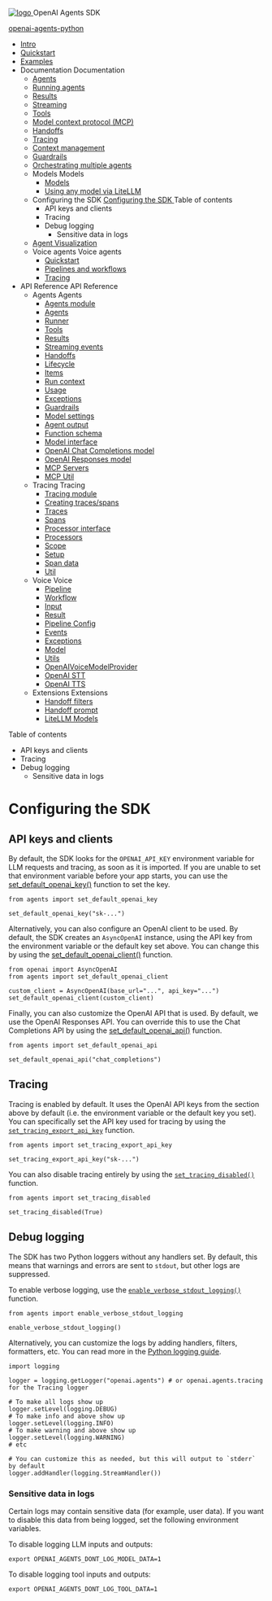 [ ![logo](../assets/logo.svg) ](.. "OpenAI Agents SDK") OpenAI Agents SDK 

[ openai-agents-python  ](https://github.com/openai/openai-agents-python "Go to repository")

  * [ Intro  ](..)
  * [ Quickstart  ](../quickstart/)
  * [ Examples  ](../examples/)
  * Documentation  Documentation 
    * [ Agents  ](../agents/)
    * [ Running agents  ](../running_agents/)
    * [ Results  ](../results/)
    * [ Streaming  ](../streaming/)
    * [ Tools  ](../tools/)
    * [ Model context protocol (MCP)  ](../mcp/)
    * [ Handoffs  ](../handoffs/)
    * [ Tracing  ](../tracing/)
    * [ Context management  ](../context/)
    * [ Guardrails  ](../guardrails/)
    * [ Orchestrating multiple agents  ](../multi_agent/)
    * Models  Models 
      * [ Models  ](../models/)
      * [ Using any model via LiteLLM  ](../models/litellm/)
    * Configuring the SDK  [ Configuring the SDK  ](./) Table of contents 
      * API keys and clients 
      * Tracing 
      * Debug logging 
        * Sensitive data in logs 
    * [ Agent Visualization  ](../visualization/)
    * Voice agents  Voice agents 
      * [ Quickstart  ](../voice/quickstart/)
      * [ Pipelines and workflows  ](../voice/pipeline/)
      * [ Tracing  ](../voice/tracing/)
  * API Reference  API Reference 
    * Agents  Agents 
      * [ Agents module  ](../ref/)
      * [ Agents  ](../ref/agent/)
      * [ Runner  ](../ref/run/)
      * [ Tools  ](../ref/tool/)
      * [ Results  ](../ref/result/)
      * [ Streaming events  ](../ref/stream_events/)
      * [ Handoffs  ](../ref/handoffs/)
      * [ Lifecycle  ](../ref/lifecycle/)
      * [ Items  ](../ref/items/)
      * [ Run context  ](../ref/run_context/)
      * [ Usage  ](../ref/usage/)
      * [ Exceptions  ](../ref/exceptions/)
      * [ Guardrails  ](../ref/guardrail/)
      * [ Model settings  ](../ref/model_settings/)
      * [ Agent output  ](../ref/agent_output/)
      * [ Function schema  ](../ref/function_schema/)
      * [ Model interface  ](../ref/models/interface/)
      * [ OpenAI Chat Completions model  ](../ref/models/openai_chatcompletions/)
      * [ OpenAI Responses model  ](../ref/models/openai_responses/)
      * [ MCP Servers  ](../ref/mcp/server/)
      * [ MCP Util  ](../ref/mcp/util/)
    * Tracing  Tracing 
      * [ Tracing module  ](../ref/tracing/)
      * [ Creating traces/spans  ](../ref/tracing/create/)
      * [ Traces  ](../ref/tracing/traces/)
      * [ Spans  ](../ref/tracing/spans/)
      * [ Processor interface  ](../ref/tracing/processor_interface/)
      * [ Processors  ](../ref/tracing/processors/)
      * [ Scope  ](../ref/tracing/scope/)
      * [ Setup  ](../ref/tracing/setup/)
      * [ Span data  ](../ref/tracing/span_data/)
      * [ Util  ](../ref/tracing/util/)
    * Voice  Voice 
      * [ Pipeline  ](../ref/voice/pipeline/)
      * [ Workflow  ](../ref/voice/workflow/)
      * [ Input  ](../ref/voice/input/)
      * [ Result  ](../ref/voice/result/)
      * [ Pipeline Config  ](../ref/voice/pipeline_config/)
      * [ Events  ](../ref/voice/events/)
      * [ Exceptions  ](../ref/voice/exceptions/)
      * [ Model  ](../ref/voice/model/)
      * [ Utils  ](../ref/voice/utils/)
      * [ OpenAIVoiceModelProvider  ](../ref/voice/models/openai_provider/)
      * [ OpenAI STT  ](../ref/voice/models/openai_stt/)
      * [ OpenAI TTS  ](../ref/voice/models/openai_tts/)
    * Extensions  Extensions 
      * [ Handoff filters  ](../ref/extensions/handoff_filters/)
      * [ Handoff prompt  ](../ref/extensions/handoff_prompt/)
      * [ LiteLLM Models  ](../ref/extensions/litellm/)



Table of contents 

  * API keys and clients 
  * Tracing 
  * Debug logging 
    * Sensitive data in logs 



# Configuring the SDK

## API keys and clients

By default, the SDK looks for the `OPENAI_API_KEY` environment variable for LLM requests and tracing, as soon as it is imported. If you are unable to set that environment variable before your app starts, you can use the [set_default_openai_key()](../ref/#agents.set_default_openai_key "set_default_openai_key") function to set the key.
    
    
    from agents import set_default_openai_key
    
    set_default_openai_key("sk-...")
    

Alternatively, you can also configure an OpenAI client to be used. By default, the SDK creates an `AsyncOpenAI` instance, using the API key from the environment variable or the default key set above. You can change this by using the [set_default_openai_client()](../ref/#agents.set_default_openai_client "set_default_openai_client") function.
    
    
    from openai import AsyncOpenAI
    from agents import set_default_openai_client
    
    custom_client = AsyncOpenAI(base_url="...", api_key="...")
    set_default_openai_client(custom_client)
    

Finally, you can also customize the OpenAI API that is used. By default, we use the OpenAI Responses API. You can override this to use the Chat Completions API by using the [set_default_openai_api()](../ref/#agents.set_default_openai_api "set_default_openai_api") function.
    
    
    from agents import set_default_openai_api
    
    set_default_openai_api("chat_completions")
    

## Tracing

Tracing is enabled by default. It uses the OpenAI API keys from the section above by default (i.e. the environment variable or the default key you set). You can specifically set the API key used for tracing by using the [`set_tracing_export_api_key`](../ref/#agents.set_tracing_export_api_key "set_tracing_export_api_key") function.
    
    
    from agents import set_tracing_export_api_key
    
    set_tracing_export_api_key("sk-...")
    

You can also disable tracing entirely by using the [`set_tracing_disabled()`](../ref/#agents.set_tracing_disabled "set_tracing_disabled") function.
    
    
    from agents import set_tracing_disabled
    
    set_tracing_disabled(True)
    

## Debug logging

The SDK has two Python loggers without any handlers set. By default, this means that warnings and errors are sent to `stdout`, but other logs are suppressed.

To enable verbose logging, use the [`enable_verbose_stdout_logging()`](../ref/#agents.enable_verbose_stdout_logging "enable_verbose_stdout_logging") function.
    
    
    from agents import enable_verbose_stdout_logging
    
    enable_verbose_stdout_logging()
    

Alternatively, you can customize the logs by adding handlers, filters, formatters, etc. You can read more in the [Python logging guide](https://docs.python.org/3/howto/logging.html).
    
    
    import logging
    
    logger = logging.getLogger("openai.agents") # or openai.agents.tracing for the Tracing logger
    
    # To make all logs show up
    logger.setLevel(logging.DEBUG)
    # To make info and above show up
    logger.setLevel(logging.INFO)
    # To make warning and above show up
    logger.setLevel(logging.WARNING)
    # etc
    
    # You can customize this as needed, but this will output to `stderr` by default
    logger.addHandler(logging.StreamHandler())
    

### Sensitive data in logs

Certain logs may contain sensitive data (for example, user data). If you want to disable this data from being logged, set the following environment variables.

To disable logging LLM inputs and outputs:
    
    
    export OPENAI_AGENTS_DONT_LOG_MODEL_DATA=1
    

To disable logging tool inputs and outputs:
    
    
    export OPENAI_AGENTS_DONT_LOG_TOOL_DATA=1
    
